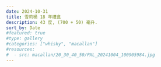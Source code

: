 ```yaml
---
date: 2024-10-31
title: 雪莉桶 18 年禮盒
description: 43 度, (700 + 50) 毫升.
sort_by: Date
#featured: true
#type: gallery
#categories: ["whisky", "macallan"]
#resources:
#  - src: macallan/20_30_40_50/PXL_20241004_100905984.jpg
---
```


